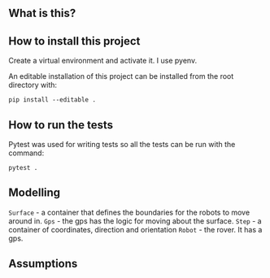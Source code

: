 
## What is this?

## How to install this project

Create a virtual environment and activate it. I use pyenv.

An editable installation of this project can be installed from the root directory with:

`pip install --editable .`



## How to run the tests
Pytest was used for writing tests so all the tests can be run with the command:

`pytest .`

## Modelling

`Surface` - a container that defines the boundaries for the robots to move around in. 
`Gps` - the gps has the logic for moving about the surface.
`Step` - a container of coordinates, direction and orientation
`Robot` - the rover. It has a gps.
## Assumptions